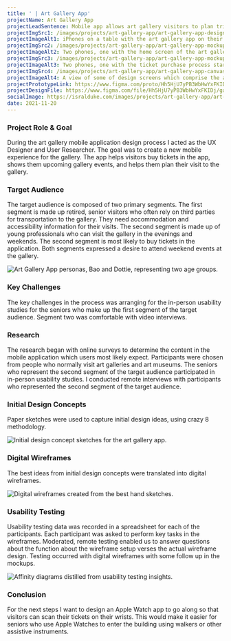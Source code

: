 ```yaml
---
title: ' | Art Gallery App'
projectName: Art Gallery App
projectLeadSentence: Mobile app allows art gallery visitors to plan trips, see current artwork collections and buy tickets.
projectImgSrc1: /images/projects/art-gallery-app/art-gallery-app-designed-isral-duke.jpg
projectImageAlt1: iPhones on a table with the art gallery app on their screens. 
projectImgSrc2: /images/projects/art-gallery-app/art-gallery-app-mockups-designed-isral-duke-set-2.png
projectImageAlt2: Two phones, one with the home screen of the art gallery app, the other with an art collections screen of the app.
projectImgSrc3: /images/projects/art-gallery-app/art-gallery-app-mockups-designed-isral-duke-set-3.png
projectImageAlt3: Two phones, one with the ticket purchase process started and the other with the ticket purchase confirmation.
projectImgSrc4: /images/projects/art-gallery-app/art-gallery-app-canvas-designed-isral-duke.png
projectImageAlt4: A view of some of design screens which comprise the art gallery app.
projectPrototypeLink: https://www.figma.com/proto/Hh5HjU7yPB3WbHwYxFKIDj/Art-Gallery-Tour?page-id=138%3A932&node-id=138%3A940&viewport=241%2C48%2C0.11&scaling=scale-down&
projectDesignFile: https://www.figma.com/file/Hh5HjU7yPB3WbHwYxFKIDj/gallerWeMe-art-gallery?node-id=138%3A932
socialImage: https://isralduke.com/images/projects/art-gallery-app/art-gallery-app-designed-isral-duke.jpg
date: 2021-11-20
---
```


### Project Role & Goal

During the art gallery mobile application design process I acted as the UX Designer and User Researcher. The goal was to create a new mobile experience for the gallery. The app helps visitors buy tickets in the app, shows them upcoming gallery events, and helps them plan their visit to the gallery.

### Target Audience

The target audience is composed of two primary segments. The first segment is made up retired, senior visitors who often rely on third parties for transportation to the gallery. They need accommodation and accessibility information for their visits. The second segment is made up of young professionals who can visit the gallery in the evenings and weekends. The second segment is most likely to buy tickets in the application. Both segments expressed a desire to attend weekend events at the gallery.

![Art Gallery App personas, Bao and Dottie, representing two age groups.](/images/projects/art-gallery-app/art-gallery-app-personas-isral-duke.png)

### Key Challenges

The key challenges in the process was arranging for the in-person usability studies for the seniors who make up the first segment of the target audience. Segment two was comfortable with video interviews.

### Research

The research began with online surveys to determine the content in the mobile application which users most likely expect. Participants were chosen from people who normally visit art galleries and art museums. The seniors who represent the second segment of the target audience participated in in-person usability studies. I conducted remote interviews with participants who represented the second segment of the target audience.

### Initial Design Concepts

Paper sketches were used to capture initial design ideas, using crazy 8 methodology.

![Initial design concept sketches for the art gallery app.](/images/projects/art-gallery-app/art-gallery-app-initial-concepts-designed-isral-duke.png)

### Digital Wireframes

The best ideas from initial design concepts were translated into digital wireframes.

![Digital wireframes created from the best hand sketches.](/images/projects/art-gallery-app/art-gallery-app-wireframes-designed-isral-duke.png)

### Usability Testing

Usability testing data was recorded in a spreadsheet for each of the participants. Each participant was asked to perform key tasks in the wireframes. Moderated, remote testing enabled us to answer questions about the function about the wireframe setup verses the actual wireframe design. Testing occurred with digital wireframes with some follow up in the mockups.

![Affinity diagrams distilled from usability testing insights.](/images/projects/art-gallery-app/art-gallery-app-usability-testing-performed-isral-duke.png)

### Conclusion

For the next steps I want to design an Apple Watch app to go along so that visitors can scan their tickets on their wrists. This would make it easier for seniors who use Apple Watches to enter the building using walkers or other assistive instruments.
